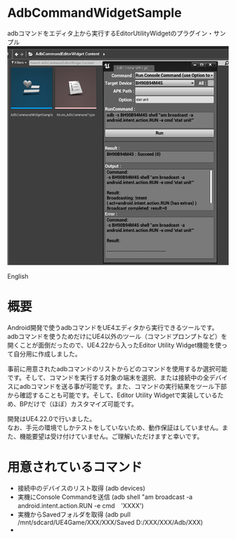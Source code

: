 # AdbCommandWidgetSample
adbコマンドをエディタ上から実行するEditorUtilityWidgetのプラグイン・サンプル  
![0](https://raw.githubusercontent.com/pafuhana1213/Screenshot/master/AdbCommandSample0.png)

English

# 概要
Android開発で使うadbコマンドをUE4エディタから実行できるツールです。adbコマンドを使うためだけにUE4以外のツール（コマンドプロンプトなど）を開くことが面倒だったので、UE4.22から入ったEditor Utility Widget機能を使って自分用に作成しました。

事前に用意されたadbコマンドのリストからどのコマンドを使用するか選択可能です。そして、コマンドを実行する対象の端末を選択、または接続中の全デバイスにadbコマンドを送る事が可能です。また、コマンドの実行結果をツール下部から確認することも可能です。そして、Editor Utility Widgetで実装しているため、BPだけで（ほぼ）カスタマイズ可能です。

開発はUE4.22.0で行いました。  
なお、手元の環境でしかテストをしていないため、動作保証はしていません。また、機能要望は受け付けていません。ご理解いただけますと幸いです。

# 用意されているコマンド
- 接続中のデバイスのリスト取得 (adb devices)
- 実機にConsole Commandを送信 (adb shell "am broadcast -a android.intent.action.RUN -e cmd　'XXXX')
- 実機からSavedフォルダを取得 (adb pull /mnt/sdcard/UE4Game/XXX/XXX/Saved D:/XXX/XXX/Adb/XXX)
- 
 
